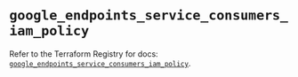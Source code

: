 # `google_endpoints_service_consumers_iam_policy`

Refer to the Terraform Registry for docs: [`google_endpoints_service_consumers_iam_policy`](https://registry.terraform.io/providers/hashicorp/google-beta/6.2.0/docs/resources/google_endpoints_service_consumers_iam_policy).
